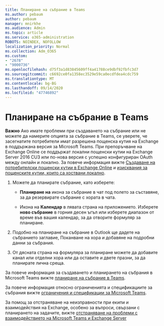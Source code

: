 ```yaml
---
title: Планиране на събрание в Teams
ms.author: pebaum
author: pebaum
manager: mnirkhe
ms.audience: Admin
ms.topic: article
ms.service: o365-administration
ROBOTS: NOINDEX, NOFOLLOW
localization_priority: Normal
ms.collection: Adm_O365
ms.custom:
- "2678"
- "9000736"
ms.openlocfilehash: d75f3a1d83845609ff4a41788ce9dbf92fbfc3d7
ms.sourcegitcommit: c6692ce0fa1358ec3529e59ca0ecdfdea4cdc759
ms.translationtype: MT
ms.contentlocale: bg-BG
ms.lasthandoff: 09/14/2020
ms.locfileid: "47746892"
---
```

# <a name="schedule-a-meeting-in-teams"></a>Планиране на събрание в Teams

**Важно** Ако имате проблеми при създаването на събрание или не можете да намерите опцията за събрание в Teams, се уверете, че засегнатите потребители имат разрешена пощенска кутия на Exchange в поддържана версия за Microsoft Teams. При препоръчване на Exchange Online се поддържат локални пощенски кутии на Exchange Server 2016 CU3 или по-нова версия с успешно конфигуриран OAuth между онлайн и локално. За повече информация вижте [Създаване на потребителски пощенски кутии в Exchange Online](https://docs.microsoft.com/exchange/recipients-in-exchange-online/create-user-mailboxes) и [изисквания за пощенските кутии, които са хоствани локално](https://docs.microsoft.com/microsoftteams/exchange-teams-interact#requirements-for-mailboxes-hosted-on-premises). 

1. Можете да планирате събрание, като изберете:

    - **Планиране на** икона за събрание в чат под полето за съставяне, за да резервирате събрание с хората в чата.

    - Икона на **Календар** в лявата страна на приложението. Изберете **ново събрание** в горния десен ъгъл или изберете диапазон от време във вашия календар, за да отворите формуляр за планиране.

2. Подобно на планиране на събрание в Outlook ще дадете на събранието заглавие, Поканване на хора и добавяне на подробни данни за събрания.

3. От дясната страна на формуляра за планиране можете да добавите канал или отделни хора или да оставите и двете празни, за да планирате лична среща.

За повече информация за създаването и планирането на събрания в Microsoft Teams вижте [планиране на събрание в Teams](https://support.office.com/article/Schedule-a-meeting-in-Teams-943507a9-8583-4c58-b5d2-8ec8265e04e5).

За повече информация относно ограниченията и спецификациите за събрания вижте [ограничения и спецификации за Microsoft Teams](https://docs.microsoft.com/microsoftteams/limits-specifications-teams#meetings-and-calls).

За помощ за отстраняване на неизправности при екипи и взаимодействия на Exchange, особено за въпроси, свързани с планирането на задачите, вижте [отстраняване на проблеми с взаимодействието на Microsoft Teams и Exchange Server](https://docs.microsoft.com/microsoftteams/troubleshoot/known-issues/teams-exchange-interaction-issue)